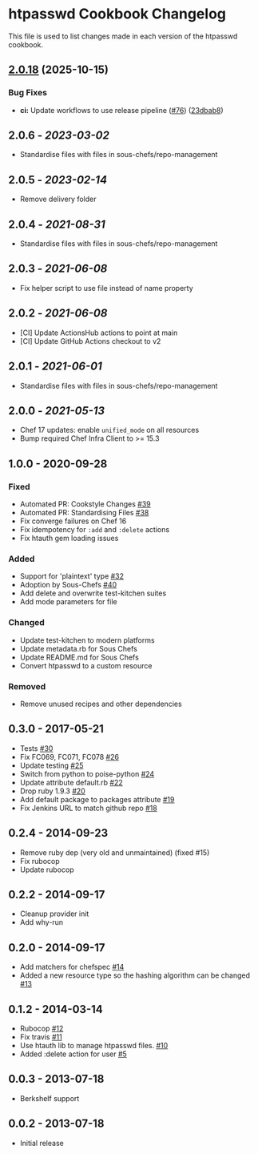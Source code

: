 # htpasswd Cookbook Changelog

This file is used to list changes made in each version of the htpasswd cookbook.

## [2.0.18](https://github.com/sous-chefs/htpasswd/compare/2.0.17...v2.0.18) (2025-10-15)


### Bug Fixes

* **ci:** Update workflows to use release pipeline ([#76](https://github.com/sous-chefs/htpasswd/issues/76)) ([23dbab8](https://github.com/sous-chefs/htpasswd/commit/23dbab8b9373e560f2174ad2a76dccf0a1825564))

## 2.0.6 - *2023-03-02*

* Standardise files with files in sous-chefs/repo-management

## 2.0.5 - *2023-02-14*

* Remove delivery folder

## 2.0.4 - *2021-08-31*

* Standardise files with files in sous-chefs/repo-management

## 2.0.3 - *2021-06-08*

* Fix helper script to use file instead of name property

## 2.0.2 - *2021-06-08*

* [CI] Update ActionsHub actions to point at main
* [CI] Update GitHub Actions checkout to v2

## 2.0.1 - *2021-06-01*

* Standardise files with files in sous-chefs/repo-management

## 2.0.0 - *2021-05-13*

* Chef 17 updates: enable `unified_mode` on all resources
* Bump required Chef Infra Client to >= 15.3

## 1.0.0 - 2020-09-28

### Fixed

* Automated PR: Cookstyle Changes [\#39](https://github.com/sous-chefs/htpasswd/pull/39)
* Automated PR: Standardising Files [\#38](https://github.com/sous-chefs/htpasswd/pull/38)
* Fix converge failures on Chef 16
* Fix idempotency for `:add` and `:delete` actions
* Fix htauth gem loading issues

### Added

* Support for 'plaintext' type [\#32](https://github.com/sous-chefs/htpasswd/pull/32)
* Adoption by Sous-Chefs [\#40](https://github.com/sous-chefs/htpasswd/pull/40)
* Add delete and overwrite test-kitchen suites
* Add mode parameters for file

### Changed

* Update test-kitchen to modern platforms
* Update metadata.rb for Sous Chefs
* Update README.md for Sous Chefs
* Convert htpasswd to a custom resource

### Removed

* Remove unused recipes and other dependencies

## 0.3.0 - 2017-05-21

* Tests [\#30](https://github.com/sous-chefs/htpasswd/pull/30)
* Fix FC069, FC071, FC078 [\#26](https://github.com/sous-chefs/htpasswd/pull/26)
* Update testing [\#25](https://github.com/sous-chefs/htpasswd/pull/25)
* Switch from python to poise-python [\#24](https://github.com/sous-chefs/htpasswd/pull/24)
* Update attribute default.rb  [\#22](https://github.com/sous-chefs/htpasswd/pull/22)
* Drop ruby 1.9.3 [\#20](https://github.com/sous-chefs/htpasswd/pull/20)
* Add default package to packages attribute [\#19](https://github.com/sous-chefs/htpasswd/pull/19)
* Fix Jenkins URL to match github repo [\#18](https://github.com/sous-chefs/htpasswd/pull/18)

## 0.2.4 - 2014-09-23

* Remove ruby dep (very old and unmaintained) (fixed #15)
* Fix rubocop
* Update rubocop

## 0.2.2 - 2014-09-17

* Cleanup provider init
* Add why-run

## 0.2.0 - 2014-09-17

* Add matchers for chefspec [\#14](https://github.com/sous-chefs/htpasswd/pull/14)
* Added a new resource type so the hashing algorithm can be changed [\#13](https://github.com/sous-chefs/htpasswd/pull/13)

## 0.1.2 - 2014-03-14

* Rubocop [\#12](https://github.com/sous-chefs/htpasswd/pull/12)
* Fix travis [\#11](https://github.com/sous-chefs/htpasswd/pull/11)
* Use htauth lib to manage htpasswd files. [\#10](https://github.com/sous-chefs/htpasswd/pull/10)
* Added :delete action for user [\#5](https://github.com/sous-chefs/htpasswd/pull/5)

## 0.0.3 - 2013-07-18

* Berkshelf support

## 0.0.2 - 2013-07-18

* Initial release
